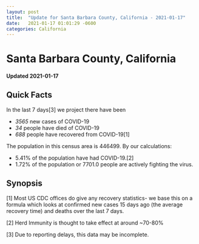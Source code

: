 ```yaml
---
layout: post
title:  "Update for Santa Barbara County, California - 2021-01-17"
date:   2021-01-17 01:01:29 -0600
categories: California
---
```


# Santa Barbara County, California
#### Updated 2021-01-17

## Quick Facts

In the last 7 days[3] we project there have been
- *3565* new cases of COVID-19
- *34* people have died of COVID-19
- *688* people have recovered from COVID-19[1]

The population in this census area is 446499. By our calculations:
- 5.41% of the population have had COVID-19.[2]
- 1.72% of the population or 7701.0 people are actively fighting the virus.

## Synopsis




[1] Most US CDC offices do give any recovery statistics- we base this on a formula which looks at confirmed new cases
15 days ago (the average recovery time) and deaths over the last 7 days.

[2] Herd Immunity is thought to take effect at around ~70-80%

[3] Due to reporting delays, this data may be incomplete.
 
    